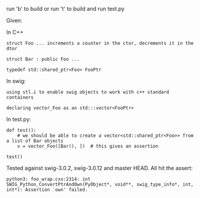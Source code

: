 
run 'b' to build  or run 't' to build and run test.py


Given:

In C++

	struct Foo ... increments a counter in the ctor, decrements it in the dtor

	struct Bar : public Foo ...

	typedef std::shared_ptr<Foo> FooPtr


In swig:


	using stl.i to enable swig objects to work with c++ standard containers

	declaring vector_Foo as an std:::vector<FooPtr>


In test.py:

	def test():
		# we should be able to create a vector<std::shared_ptr<Foo>> from a list of Bar objects
		v = vector_Foo([Bar(), ])  # this gives an assertion
	
	test()




Tested against swig-3.0.2, swig-3.0.12 and master HEAD.  All hit the assert:

	python3: foo_wrap.cxx:2314: int SWIG_Python_ConvertPtrAndOwn(PyObject*, void**, swig_type_info*, int, int*): Assertion `own' failed.

